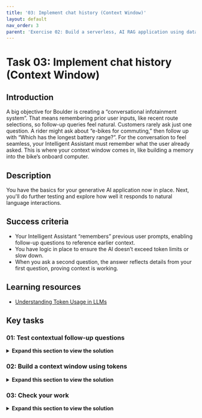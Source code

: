 ```yaml
---
title: '03: Implement chat history (Context Window)'
layout: default
nav_order: 3
parent: 'Exercise 02: Build a serverless, AI RAG application using data from Azure Cosmos DB'
---
```


# Task 03: Implement chat history (Context Window)

## Introduction
A big objective for Boulder is creating a “conversational infotainment system”. That means remembering prior user inputs, like recent route selections, so follow-up queries feel natural. Customers rarely ask just one question. A rider might ask about “e-bikes for commuting,” then follow up with “Which has the longest battery range?”. For the conversation to feel seamless, your Intelligent Assistant must remember what the user already asked. This is where your context window comes in, like building a memory into the bike’s onboard computer.
 

## Description
You have the basics for your generative AI application now in place. Next, you'll do further testing and explore how well it responds to natural language interactions.

## Success criteria
 - Your Intelligent Assistant “remembers” previous user prompts, enabling follow-up questions to reference earlier context.
 - You have logic in place to ensure the AI doesn’t exceed token limits or slow down.
 - When you ask a second question, the answer reflects details from your first question, proving context is working.

## Learning resources
- [Understanding Token Usage in LLMs](https://learn.microsoft.com/en-us/azure/ai-services/openai/concepts/models)  

## Key tasks

### 01: Test contextual follow-up questions
 
<details markdown="block"> 
  <summary><strong>Expand this section to view the solution</strong></summary> 

Before adding chat history, a second question won’t reference the first, leaving the user confused. Seeing that failure helps you appreciate why CWBC insisted on multi-turn conversations—no one wants to repeat themselves.
 
 Let's explore what happens when you test contextual follow-up questions with our LLM by asking follow-up questions that imply an existing context, like you have in a conversation with another person.
 
 1. In the same chat session as the previous task, enter: **What are the least expensive?**
 
     {: .note }
     > The response generated will either have nothing to do with your first question, or the LLM may respond that it needs more context to give you an answer.
     >
     > This demonstrates that LLM's are stateless. They don’t maintain any conversation history by themselves and are missing the context necessary for the LLM to respond appropriately to your second question.
 
 1. Close the web browser and end the process in the terminal by selecting **Ctrl+C**.
 
#### Tokens in Large Language Models
 
In this task, you'll implement chat history, often called a **Context Window** for a generative AI application. Before you write the code, let's review the concept of tokens for an LLM and why these are important to consider when implementing a context window.
 
LLMs require chat history to generate contextually relevant results, but they have limits on how much text they can process in a request, and output in a response. These limits are not expressed as words, but as **tokens**. Tokens represent words or part of a word. On average four characters is one token. Tokens are essentially the compute currency for a large language model.
 
It’s necessary to manage the usage of tokens within your app to stay within the LLM's limits. This can be a bit tricky in certain scenarios. You need to provide enough context for the LLM to generate a correct response, while avoiding negative results of consuming too many tokens such as getting incomplete results or unexpected behavior.
 
To limit the maximum amount of chat history (and text) sent to the LLM, you’ll count the number of user prompts sent to the LLM as context. This app uses a variable **_maxContextWindow** to manage the limit for each request.
 
 </details>
 
### 02: Build a context window using tokens
 
<details markdown="block"> 
  <summary><strong>Expand this section to view the solution</strong></summary> 

 You’ll store recent messages but also mind the token limit. CWBC can’t afford slow, bloated requests. Striking a balance ensures your Intelligent Assistant remembers enough about the conversation without bogging down performance.
 
 In this task, you'll implement the **GetSessionContextWindowAsync()** function in the **Services/CosmosDbService.cs** class to build the chat history.
 
 1. In Visual Studio Code, on the left **EXPLORER** pane, open **CosmosDbService.cs** from the same **Services** subfolder as the previous files you modified.
 
     ![arj35xmd.jpg](../../media/arj35xmd.jpg)
 
 1. Within the **CosmosDbService.cs** class, select **Ctrl+F** to find the **GetSessionContextWindowAsync`()** method with the following signature:
 
     ```csharp
     public async Task<List<Message>> GetSessionContextWindowAsync(string tenantId, string userId, string sessionId, int maxContextWindow)
     ```
 
 1. Comment out the placeholder **string queryText** in this function and add a query, with the following:
 
     ```csharp
     //string queryText = $"";
     string queryText = $"""
         SELECT Top @maxContextWindow
             *
         FROM c  
         WHERE 
             c.tenantId = @tenantId AND 
             c.userId = @userId AND
             c.sessionId = @sessionId AND 
             c.type = @type
         ORDER BY 
             c.timeStamp DESC
         """;
     ```
 
     ![ymdesz8a.jpg](../../media/ymdesz8a.jpg)
 
     {: .note }
     > This selects the most recent number of messages in the chat session depending on the **maxContextWindow** variable.
     >
     > After querying for the most recent messages in Azure Cosmos DB, you put them back in order in reverse. The most recent text is what you want closer to the actual question. Counting the number of messages allows you to control the total number of tokens used while still providing relevant context.
 
 1. Save the **CosmosDbService.cs** file.
 
 1. Go back to the **ChatService.cs** file.
 
 1. Find the **public async Task<Message> GetChatCompletionAsync** line. 
 
 1. Use the following to replace the two lines initializing the **List<Message> messages** variable and passing it to the Semantic Kernel service:
 
     ```csharp
     //List<Message> messages = new List<Message>() { chatMessage };
     //(chatMessage.Completion, chatMessage.CompletionTokens) = await _semanticKernelService.GetChatCompletionAsync(messages);
 
     //Get the context window for this conversation up to the maximum conversation depth.
     List<Message> contextWindow = 
         await _cosmosDbService.GetSessionContextWindowAsync(tenantId, userId, sessionId, _maxContextWindow);
 
     (chatMessage.Completion, chatMessage.CompletionTokens) = await _semanticKernelService.GetChatCompletionAsync(contextWindow);
     ```
 
     ![zsfgfi6v.jpg](../../media/zsfgfi6v.jpg)
 
     {: .note }
     > This calls the function to get the context window that you just updated, and passes the context window to the Semantic Kernel Service to get a completion from Azure OpenAI.
     >
     > You're now passing in a list of messages that represents the conversation history to get the contextually relevant completion. You implemented **GetChatCompletionAsync()** to take a list of prompts, rather than a single prompt representing the current user message alone.
 
 1. Save the **ChatService.cs** file.
 
</details>
 
### 03: Check your work
 
<details markdown="block"> 
  <summary><strong>Expand this section to view the solution</strong></summary> 

A test ride with two or three related questions reveals whether the system can keep track. If it references the first question when answering the second, you know chat history is working, just as CWBC envisioned for a smooth user experience.
You’re now ready to test your context window implementation.
 
 1. In the terminal, start the application:
 
     ```
     dotnet run
     ```
 
 1. **Ctrl+click** the URL on the **Login to the dashboard** line.
 
 1. Select the **http://localhost:8100** endpoint to start the chat application.
 
 1. Select **Create New Chat** on the left, then select the **New Chat** tile that was created.
 
     ![9n2fevru.jpg](../../media/9n2fevru.jpg)
 
 1. Enter **What are the most expensive bikes?**
     
 1. Enter **What are the least expensive?** as a follow-up.
 
     {: .note }
     > You should now see appropriate output similar to the following.
 
     ![j4yt3rxp.jpg](../../media/j4yt3rxp.jpg)
 
 1. Close the browser.
 
 1. End the process in the terminal by selecting **Ctrl+C**.

 1. Review the **GetChatCompletionAsync** method of the **ChatService.cs** code file to make sure that your code matches this sample.
  
     ```csharp
     public async Task<Message> GetChatCompletionAsync(string tenantId, string userId, string sessionId, string promptText)
     {
        //Create a message object for the new user prompt and calculate the tokens for the prompt
         Message chatMessage = await CreateChatMessageAsync(tenantId, userId, sessionId, promptText);
 
         //Get the context window for this conversation up to the maximum conversation depth.
         List<Message> contextWindow = 
             await _cosmosDbService.GetSessionContextWindowAsync(tenantId, userId, sessionId, _maxContextWindow);
 
         (chatMessage.Completion, chatMessage.CompletionTokens) = await _semanticKernelService.GetChatCompletionAsync(sessionId, contextWindow);
 
         await UpdateSessionAndMessage(tenantId, userId, sessionId, chatMessage);
 
         return chatMessage;
     }
     ```
 ---
 **Congratulations!** You've successfully completed this task!
 </details>

